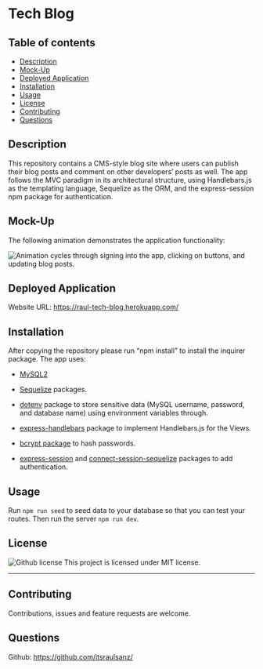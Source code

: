# Tech Blog

## Table of contents

- [Description](#description)
- [Mock-Up](#mock-up)
- [Deployed Application](#deployed-application)
- [Installation](#installation)
- [Usage](#usage)
- [License](#license)
- [Contributing](#contributing)
- [Questions](#questions)


## Description

This repository contains a CMS-style blog site where users can publish their blog posts and comment on other developers’ posts as well. The app follows the MVC paradigm in its architectural structure, using Handlebars.js as the templating language, Sequelize as the ORM, and the express-session npm package for authentication.

## Mock-Up

The following animation demonstrates the application functionality:

![Animation cycles through signing into the app, clicking on buttons, and updating blog posts.](./assets/blog.gif) 

## Deployed Application

  Website URL: <a href="https://raul-tech-blog.herokuapp.com/">https://raul-tech-blog.herokuapp.com/</a>

## Installation

After copying the repository please run “npm install” to install the inquirer package.
The app uses:

- [MySQL2](https://www.npmjs.com/package/mysql)

- [Sequelize](https://www.npmjs.com/package/sequelize) packages.

- [dotenv](https://www.npmjs.com/package/dotenv) package to store sensitive data (MySQL username, password, and database name) using environment variables through.

- [express-handlebars](https://www.npmjs.com/package/express-handlebars) package to implement Handlebars.js for the Views.

- [bcrypt package](https://www.npmjs.com/package/bcrypt) to hash passwords.

- [express-session](https://www.npmjs.com/package/express-session) and [connect-session-sequelize](https://www.npmjs.com/package/connect-session-sequelize) packages to add authentication.

## Usage

Run `npm run seed` to seed data to your database so that you can test your routes. Then run the server `npm run dev`.


## License

![Github license](https://img.shields.io/badge/license-MIT-blue.svg)
This project is licensed under MIT license.

---

## Contributing

Contributions, issues and feature requests are welcome.

## Questions

Github: <a href="https://github.com/itsraulsanz/">https://github.com/itsraulsanz/</a><br />

